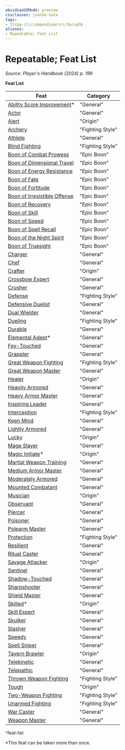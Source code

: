 ```yaml
---
obsidianUIMode: preview
cssclasses: json5e-note
tags:
- ttrpg-cli/compendium/src/5e/xphb
aliases:
- Repeatable; Feat List
---
```

# Repeatable; Feat List
*Source: Player's Handbook (2024) p. 199* 

**Feat List**

| Feat | Category |
|------|----------|
| [Ability Score Improvement](/3-Mechanics/CLI/feats/ability-score-improvement-xphb.md)* | "General" |
| [Actor](/3-Mechanics/CLI/feats/actor-xphb.md) | "General" |
| [Alert](/3-Mechanics/CLI/feats/alert-xphb.md) | "Origin" |
| [Archery](/3-Mechanics/CLI/feats/archery-xphb.md) | "Fighting Style" |
| [Athlete](/3-Mechanics/CLI/feats/athlete-xphb.md) | "General" |
| [Blind Fighting](/3-Mechanics/CLI/feats/blind-fighting-xphb.md) | "Fighting Style" |
| [Boon of Combat Prowess](/3-Mechanics/CLI/feats/boon-of-combat-prowess-xphb.md) | "Epic Boon" |
| [Boon of Dimensional Travel](/3-Mechanics/CLI/feats/boon-of-dimensional-travel-xphb.md) | "Epic Boon" |
| [Boon of Energy Resistance](/3-Mechanics/CLI/feats/boon-of-energy-resistance-xphb.md) | "Epic Boon" |
| [Boon of Fate](/3-Mechanics/CLI/feats/boon-of-fate-xphb.md) | "Epic Boon" |
| [Boon of Fortitude](/3-Mechanics/CLI/feats/boon-of-fortitude-xphb.md) | "Epic Boon" |
| [Boon of Irresistible Offense](/3-Mechanics/CLI/feats/boon-of-irresistible-offense-xphb.md) | "Epic Boon" |
| [Boon of Recovery](/3-Mechanics/CLI/feats/boon-of-recovery-xphb.md) | "Epic Boon" |
| [Boon of Skill](/3-Mechanics/CLI/feats/boon-of-skill-xphb.md) | "Epic Boon" |
| [Boon of Speed](/3-Mechanics/CLI/feats/boon-of-speed-xphb.md) | "Epic Boon" |
| [Boon of Spell Recall](/3-Mechanics/CLI/feats/boon-of-spell-recall-xphb.md) | "Epic Boon" |
| [Boon of the Night Spirit](/3-Mechanics/CLI/feats/boon-of-the-night-spirit-xphb.md) | "Epic Boon" |
| [Boon of Truesight](/3-Mechanics/CLI/feats/boon-of-truesight-xphb.md) | "Epic Boon" |
| [Charger](/3-Mechanics/CLI/feats/charger-xphb.md) | "General" |
| [Chef](/3-Mechanics/CLI/feats/chef-xphb.md) | "General" |
| [Crafter](/3-Mechanics/CLI/feats/crafter-xphb.md) | "Origin" |
| [Crossbow Expert](/3-Mechanics/CLI/feats/crossbow-expert-xphb.md) | "General" |
| [Crusher](/3-Mechanics/CLI/feats/crusher-xphb.md) | "General" |
| [Defense](/3-Mechanics/CLI/feats/defense-xphb.md) | "Fighting Style" |
| [Defensive Duelist](/3-Mechanics/CLI/feats/defensive-duelist-xphb.md) | "General" |
| [Dual Wielder](/3-Mechanics/CLI/feats/dual-wielder-xphb.md) | "General" |
| [Dueling](/3-Mechanics/CLI/feats/dueling-xphb.md) | "Fighting Style" |
| [Durable](/3-Mechanics/CLI/feats/durable-xphb.md) | "General" |
| [Elemental Adept](/3-Mechanics/CLI/feats/elemental-adept-xphb.md)* | "General" |
| [Fey-Touched](/3-Mechanics/CLI/feats/fey-touched-xphb.md) | "General" |
| [Grappler](/3-Mechanics/CLI/feats/grappler-xphb.md) | "General" |
| [Great Weapon Fighting](/3-Mechanics/CLI/feats/great-weapon-fighting-xphb.md) | "Fighting Style" |
| [Great Weapon Master](/3-Mechanics/CLI/feats/great-weapon-master-xphb.md) | "General" |
| [Healer](/3-Mechanics/CLI/feats/healer-xphb.md) | "Origin" |
| [Heavily Armored](/3-Mechanics/CLI/feats/heavily-armored-xphb.md) | "General" |
| [Heavy Armor Master](/3-Mechanics/CLI/feats/heavy-armor-master-xphb.md) | "General" |
| [Inspiring Leader](/3-Mechanics/CLI/feats/inspiring-leader-xphb.md) | "General" |
| [Interception](/3-Mechanics/CLI/feats/interception-xphb.md) | "Fighting Style" |
| [Keen Mind](/3-Mechanics/CLI/feats/keen-mind-xphb.md) | "General" |
| [Lightly Armored](/3-Mechanics/CLI/feats/lightly-armored-xphb.md) | "General" |
| [Lucky](/3-Mechanics/CLI/feats/lucky-xphb.md) | "Origin" |
| [Mage Slayer](/3-Mechanics/CLI/feats/mage-slayer-xphb.md) | "General" |
| [Magic Initiate](/3-Mechanics/CLI/feats/magic-initiate-xphb.md)* | "Origin" |
| [Martial Weapon Training](/3-Mechanics/CLI/feats/martial-weapon-training-xphb.md) | "General" |
| [Medium Armor Master](/3-Mechanics/CLI/feats/medium-armor-master-xphb.md) | "General" |
| [Moderately Armored](/3-Mechanics/CLI/feats/moderately-armored-xphb.md) | "General" |
| [Mounted Combatant](/3-Mechanics/CLI/feats/mounted-combatant-xphb.md) | "General" |
| [Musician](/3-Mechanics/CLI/feats/musician-xphb.md) | "Origin" |
| [Observant](/3-Mechanics/CLI/feats/observant-xphb.md) | "General" |
| [Piercer](/3-Mechanics/CLI/feats/piercer-xphb.md) | "General" |
| [Poisoner](/3-Mechanics/CLI/feats/poisoner-xphb.md) | "General" |
| [Polearm Master](/3-Mechanics/CLI/feats/polearm-master-xphb.md) | "General" |
| [Protection](/3-Mechanics/CLI/feats/protection-xphb.md) | "Fighting Style" |
| [Resilient](/3-Mechanics/CLI/feats/resilient-xphb.md) | "General" |
| [Ritual Caster](/3-Mechanics/CLI/feats/ritual-caster-xphb.md) | "General" |
| [Savage Attacker](/3-Mechanics/CLI/feats/savage-attacker-xphb.md) | "Origin" |
| [Sentinel](/3-Mechanics/CLI/feats/sentinel-xphb.md) | "General" |
| [Shadow-Touched](/3-Mechanics/CLI/feats/shadow-touched-xphb.md) | "General" |
| [Sharpshooter](/3-Mechanics/CLI/feats/sharpshooter-xphb.md) | "General" |
| [Shield Master](/3-Mechanics/CLI/feats/shield-master-xphb.md) | "General" |
| [Skilled](/3-Mechanics/CLI/feats/skilled-xphb.md)* | "Origin" |
| [Skill Expert](/3-Mechanics/CLI/feats/skill-expert-xphb.md) | "General" |
| [Skulker](/3-Mechanics/CLI/feats/skulker-xphb.md) | "General" |
| [Slasher](/3-Mechanics/CLI/feats/slasher-xphb.md) | "General" |
| [Speedy](/3-Mechanics/CLI/feats/speedy-xphb.md) | "General" |
| [Spell Sniper](/3-Mechanics/CLI/feats/spell-sniper-xphb.md) | "General" |
| [Tavern Brawler](/3-Mechanics/CLI/feats/tavern-brawler-xphb.md) | "Origin" |
| [Telekinetic](/3-Mechanics/CLI/feats/telekinetic-xphb.md) | "General" |
| [Telepathic](/3-Mechanics/CLI/feats/telepathic-xphb.md) | "General" |
| [Thrown Weapon Fighting](/3-Mechanics/CLI/feats/thrown-weapon-fighting-xphb.md) | "Fighting Style" |
| [Tough](/3-Mechanics/CLI/feats/tough-xphb.md) | "Origin" |
| [Two-Weapon Fighting](/3-Mechanics/CLI/feats/two-weapon-fighting-xphb.md) | "Fighting Style" |
| [Unarmed Fighting](/3-Mechanics/CLI/feats/unarmed-fighting-xphb.md) | "Fighting Style" |
| [War Caster](/3-Mechanics/CLI/feats/war-caster-xphb.md) | "General" |
| [Weapon Master](/3-Mechanics/CLI/feats/weapon-master-xphb.md) | "General" |
^feat-list

*This feat can be taken more than once.